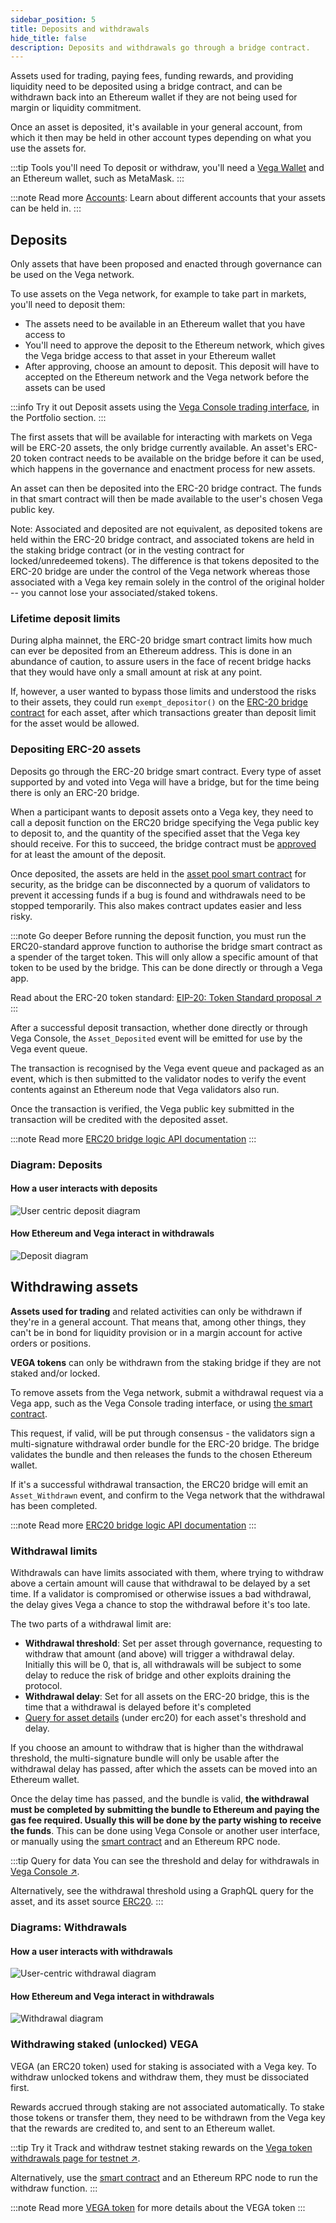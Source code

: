 ```yaml
---
sidebar_position: 5
title: Deposits and withdrawals
hide_title: false
description: Deposits and withdrawals go through a bridge contract.
---
```

Assets used for trading, paying fees, funding rewards, and providing liquidity need to be deposited using a bridge contract, and can be withdrawn back into an Ethereum wallet if they are not being used for margin or liquidity commitment.

Once an asset is deposited, it's available in your general account, from which it then may be held in other account types depending on what you use the assets for. 

:::tip Tools you'll need
To deposit or withdraw, you'll need a [Vega Wallet](../tools/vega-wallet/index.md) and an Ethereum wallet, such as MetaMask. 
:::

:::note Read more 
[Accounts](./accounts.md): Learn about different accounts that your assets can be held in. 
:::

## Deposits
Only assets that have been proposed and enacted through governance can be used on the Vega network.

To use assets on the Vega network, for example to take part in markets, you'll need to deposit them: 
* The assets need to be available in an Ethereum wallet that you have access to
* You'll need to approve the deposit to the Ethereum network, which gives the Vega bridge access to that asset in your Ethereum wallet
* After approving, choose an amount to deposit. This deposit will have to accepted on the Ethereum network and the Vega network before the assets can be used


:::info Try it out
Deposit assets using the [Vega Console trading interface](https://console.fairground.wtf), in the Portfolio section.
:::

The first assets that will be available for interacting with markets on Vega will be ERC-20 assets, the only bridge currently available. An asset's ERC-20 token contract needs to be available on the bridge before it can be used, which happens in the governance and enactment process for new assets.

An asset can then be deposited into the ERC-20 bridge contract. The funds in that smart contract will then be made available to the user's chosen Vega public key. 

Note: Associated and deposited are not equivalent, as deposited tokens are held within the ERC-20 bridge contract, and associated tokens are held in the staking bridge contract (or in the vesting contract for locked/unredeemed tokens). The difference is that tokens deposited to the ERC-20 bridge are under the control of the Vega network whereas those associated with a Vega key remain solely in the control of the original holder -- you cannot lose your associated/staked tokens.

### Lifetime deposit limits 
During alpha mainnet, the ERC-20 bridge smart contract limits how much can ever be deposited from an Ethereum address. This is done in an abundance of caution, to assure users in the face of recent bridge hacks that they would have only a small amount at risk at any point. 

If, however, a user wanted to bypass those limits and understood the risks to their assets, they could run `exempt_depositor()` on the [ERC-20 bridge contract](../api/bridge#erc20-asset-bridge) for each asset, after which transactions greater than deposit limit for the asset would be allowed.

### Depositing ERC-20 assets
Deposits go through the ERC-20 bridge smart contract. Every type of asset supported by and voted into Vega will have a bridge, but for the time being there is only an ERC-20 bridge.

When a participant wants to deposit assets onto a Vega key, they need to call a deposit function on the ERC20 bridge specifying the Vega public key to deposit to, and the quantity of the specified asset that the Vega key should receive. For this to succeed, the bridge contract must be [approved](https://docs.openzeppelin.com/contracts/2.x/api/token/erc20#IERC20-approve-address-uint256-) for at least the amount of the deposit.

Once deposited, the assets are held in the [asset pool smart contract](../api/bridge/index.md#erc20-asset-bridge) for security, as the bridge can be disconnected by a quorum of validators to prevent it accessing funds if a bug is found and withdrawals need to be stopped temporarily. This also makes contract updates easier and less risky.

:::note Go deeper
Before running the deposit function, you must run the ERC20-standard approve function to authorise the bridge smart contract as a spender of the target token. This will only allow a specific amount of that token to be used by the bridge. This can be done directly or through a Vega app.

Read about the ERC-20 token standard: [EIP-20: Token Standard proposal ↗](https://docs.openzeppelin.com/contracts/2.x/api/token/erc20#IERC20)
:::

After a successful deposit transaction, whether done directly or through Vega Console, the `Asset_Deposited` event will be emitted for use by the Vega event queue.

The transaction is recognised by the Vega event queue and packaged as an event, which is then submitted to the validator nodes to verify the event contents against an Ethereum node that Vega validators also run.

Once the transaction is verified, the Vega public key submitted in the transaction will be credited with the deposited asset.

:::note Read more
[ERC20 bridge logic API documentation](../api/bridge/contracts/ERC20_Bridge_Logic.md#deposit_asset)
:::

### Diagram: Deposits

#### How a user interacts with deposits
![User centric deposit diagram](/img/concept-diagrams/user-centric-deposit-dark.png)

#### How Ethereum and Vega interact in withdrawals
![Deposit diagram](/img/concept-diagrams/diagram-deposit.png)

## Withdrawing assets
**Assets used for trading** and related activities can only be withdrawn if they're in a general account. That means that, among other things, they can't be in bond for liquidity provision or in a margin account for active orders or positions. 

**VEGA tokens** can only be withdrawn from the staking bridge if they are not staked and/or locked.

To remove assets from the Vega network, submit a withdrawal request via a Vega app, such as the Vega Console trading interface, or using [the smart contract](../api/bridge#staking-bridge).

This request, if valid, will be put through consensus - the validators sign a multi-signature withdrawal order bundle for the ERC-20 bridge. The bridge validates the bundle and then releases the funds to the chosen Ethereum wallet.


If it's a successful withdrawal transaction, the ERC20 bridge will emit an `Asset_Withdrawn` event, and confirm to the Vega network that the withdrawal has been completed.

:::note Read more
[ERC20 bridge logic API documentation](../api/bridge/contracts/ERC20_Bridge_Logic.md#withdraw_asset)
:::

### Withdrawal limits
Withdrawals can have limits associated with them, where trying to withdraw above a certain amount will cause that withdrawal to be delayed by a set time. If a validator is compromised or otherwise issues a bad withdrawal, the delay gives Vega a chance to stop the withdrawal before it's too late.

The two parts of a withdrawal limit are:
* **Withdrawal threshold**: Set per asset through governance, requesting to withdraw that amount (and above) will trigger a withdrawal delay. Initially this will be 0, that is, all withdrawals will be subject to some delay to reduce the risk of bridge and other exploits draining the protocol.
* **Withdrawal delay**: Set for all assets on the ERC-20 bridge, this is the time that a withdrawal is delayed before it's completed
* [Query for asset details](../api/rest/data-v2/trading-data-service-get-asset) (under erc20) for each asset's threshold and delay.

If you choose an amount to withdraw that is higher than the withdrawal threshold, the multi-signature bundle will only be usable after the withdrawal delay has passed, after which the assets can be moved into an Ethereum wallet.

Once the delay time has passed, and the bundle is valid, **the withdrawal must be completed by submitting the bundle to Ethereum and paying the gas fee required. Usually this will be done by the party wishing to receive the funds**. This can be done using Vega Console or another user interface, or manually using the [smart contract](../api/bridge/contracts/ERC20_Bridge_Logic#withdraw_asset) and an Ethereum RPC node.

:::tip Query for data
You can see the threshold and delay for withdrawals in [Vega Console ↗](https://console.fairground.wtf).

Alternatively, see the withdrawal threshold using a GraphQL query for the asset, and its asset source [ERC20](../api/graphql/objects/erc20.mdx).
:::

### Diagrams: Withdrawals
#### How a user interacts with withdrawals
![User-centric withdrawal diagram](/img/concept-diagrams/user-centric-withdraw-dark.png)

#### How Ethereum and Vega interact in withdrawals
![Withdrawal diagram](/img/concept-diagrams/diagram-withdraw.png)

### Withdrawing staked (unlocked) VEGA
VEGA (an ERC20 token) used for staking is associated with a Vega key. To withdraw unlocked tokens and withdraw them, they must be dissociated first.

Rewards accrued through staking are not associated automatically. To stake those tokens or transfer them, they need to be withdrawn from the Vega key that the rewards are credited to, and sent to an Ethereum wallet.

:::tip Try it
Track and withdraw testnet staking rewards on the [Vega token withdrawals page for testnet ↗](https://governance.fairground.wtf/token/withdraw).

Alternatively, use the [smart contract](../api/bridge/contracts/ERC20_Bridge_Logic#withdraw_asset) and an Ethereum RPC node to run the withdraw function.
:::

:::note Read more
[VEGA token](./vega-chain#vega-token) for more details about the VEGA token
:::
